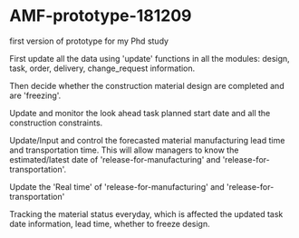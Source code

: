 # AMF-prototype-181209
first version of prototype for my Phd study



First update all the data using 'update' functions in all the modules: design, task, order, delivery, change_request information.

Then decide whether the construction material design are completed and are 'freezing'.

Update and monitor the look ahead task planned start date and all the construction constraints.

Update/Input and control the forecasted material manufacturing lead time and transportation time. This will allow managers to know the 
estimated/latest date of 'release-for-manufacturing' and 'release-for-transportation'.

Update the 'Real time' of 'release-for-manufacturing' and 'release-for-transportation'

Tracking the material status everyday, which is affected the updated task date information, lead time, whether to freeze design. 
